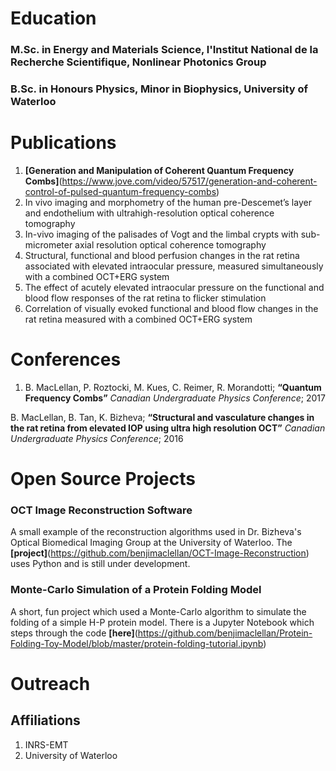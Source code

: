 # Education
### M.Sc. in Energy and Materials Science, l'Institut National de la Recherche Scientifique, Nonlinear Photonics Group

### B.Sc. in Honours Physics, Minor in Biophysics, University of Waterloo
 

# Publications
1. **[Generation and Manipulation of Coherent Quantum Frequency Combs]**(https://www.jove.com/video/57517/generation-and-coherent-control-of-pulsed-quantum-frequency-combs)
2. In vivo imaging and morphometry of the human pre-Descemet’s layer and endothelium with ultrahigh-resolution optical coherence tomography
3. In-vivo imaging of the palisades of Vogt and the limbal crypts with sub-micrometer axial resolution optical coherence tomography
4. Structural, functional and blood perfusion changes in the rat retina associated with elevated intraocular pressure, measured simultaneously with a combined OCT+ERG system
5. The effect of acutely elevated intraocular pressure on the functional and blood flow responses of the rat retina to flicker stimulation
6. Correlation of visually evoked functional and blood flow changes in the rat retina measured with a combined OCT+ERG system

# Conferences
1. B. MacLellan, P. Roztocki, M. Kues, C. Reimer, R. Morandotti; **“Quantum Frequency Combs”** *Canadian Undergraduate Physics Conference*; 2017 

B. MacLellan, B. Tan, K. Bizheva; **“Structural and vasculature changes in the rat retina from elevated IOP using ultra high resolution OCT”** *Canadian Undergraduate Physics Conference*; 2016

# Open Source Projects
### OCT Image Reconstruction Software
A small example of the reconstruction algorithms used in Dr. Bizheva's Optical Biomedical Imaging Group at the University of Waterloo. The **[project]**(https://github.com/benjimaclellan/OCT-Image-Reconstruction) uses Python and is still under development.

### Monte-Carlo Simulation of a Protein Folding Model
A short, fun project which used a Monte-Carlo algorithm to simulate the folding of a simple H-P protein model. There is a Jupyter Notebook which steps through the code **[here]**(https://github.com/benjimaclellan/Protein-Folding-Toy-Model/blob/master/protein-folding-tutorial.ipynb)

# Outreach


## Affiliations
1. INRS-EMT
2. University of Waterloo
